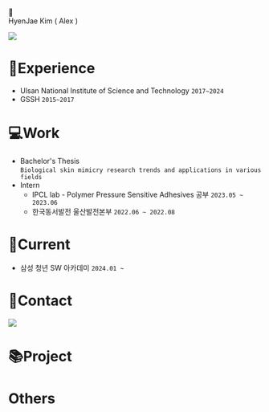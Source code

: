 👋\
HyenJae Kim ( Alex )

<img src="https://img.shields.io/badge/Java-007396?style=flat&logo=OpenJDK&logoColor=white"/> 

# 📖Experience
- Ulsan National Institute of Science and Technology `2017~2024`
- GSSH `2015~2017`
# 💻Work
- Bachelor's Thesis\
  `Biological skin mimicry research trends and applications in various fields`
- Intern
  - IPCL lab - Polymer Pressure Sensitive Adhesives 공부 `2023.05 ~ 2023.06` 
  - 한국동서발전 울산발전본부	`2022.06 ~ 2022.08`


# 📌Current
  - 삼성 청년 SW 아카데미 `2024.01 ~ `

# 🤝Contact
 <a href="mailto:nowalex322@gmail.com@gmail.com"><img src="https://img.shields.io/badge/Gmail-EA4335?style=flat-square&logo=Gmail&logoColor=black"/></a>

# 📚Project

# Others
